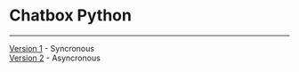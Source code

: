 # Chatbox Python
____________________

[Version 1](./version_1/) - Syncronous  
[Version 2](./version_2/) - Asyncronous
